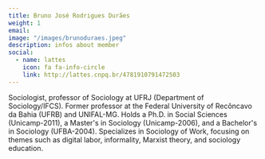 ```yaml
---
title: Bruno José Rodrigues Durães
weight: 1
email:
image: "/images/brunoduraes.jpeg"
description: infos about member
social:
  - name: lattes
    icon: fa fa-info-circle
    link: http://lattes.cnpq.br/4781910791472503
---
```


Sociologist, professor of Sociology at UFRJ (Department of Sociology/IFCS). Former professor at the Federal University of Recôncavo da Bahia (UFRB) and UNIFAL-MG. Holds a Ph.D. in Social Sciences (Unicamp-2011), a Master's in Sociology (Unicamp-2006), and a Bachelor's in Sociology (UFBA-2004). Specializes in Sociology of Work, focusing on themes such as digital labor, informality, Marxist theory, and sociology education.
